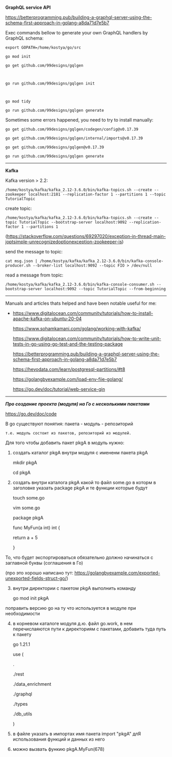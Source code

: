 
**GraphQL service API**

  

  

https://betterprogramming.pub/building-a-graphql-server-using-the-schema-first-approach-in-golang-a8da71d7e5b7

  

  

Exec commands bellow to generate your own GraphQL handlers by GraphQL schema:

  
  
  

    export GOPATH=/home/kostya/go/src
    
    go mod init
    
    go get github.com/99designs/gqlgen
    
      
    
    go run github.com/99designs/gqlgen init
    
      
    
    go mod tidy
    
    go run github.com/99designs/gqlgen generate

  

  

Sometimes some errors happened, you need to try to install manually:

  

    go get github.com/99designs/gqlgen/codegen/config@v0.17.39
    
    go get github.com/99designs/gqlgen/internal/imports@v0.17.39
    
    go get github.com/99designs/gqlgen@v0.17.39
    
    go run github.com/99designs/gqlgen generate

  

  

-------------------------------------------------------------------------------------------------------

  

  

**Kafka**

  

  

Kafka version > 2.2:

  

    /home/kostya/kafka/kafka_2.12-3.6.0/bin/kafka-topics.sh --create --zookeeper localhost:2181 --replication-factor 1 --partitions 1 --topic TutorialTopic

create topic:

  

    /home/kostya/kafka/kafka_2.12-3.6.0/bin/kafka-topics.sh --create --topic TutorialTopic --bootstrap-server localhost:9092 --replication-factor 1 --partitions 1
    
      

(https://stackoverflow.com/questions/69297020/exception-in-thread-main-joptsimple-unrecognizedoptionexception-zookeeper-is)

  

  

send the message to topic:

  

    cat msg.json | /home/kostya/kafka/kafka_2.12-3.6.0/bin/kafka-console-producer.sh --broker-list localhost:9092 --topic FIO > /dev/null

  

  

read a message from topic:

  

    /home/kostya/kafka/kafka_2.12-3.6.0/bin/kafka-console-consumer.sh --bootstrap-server localhost:9092 --topic TutorialTopic --from-beginning
    
      

  

---------------------------------------------------------------------------------

  

Manuals and articles thats helped and have been notable useful for me:

  

 - https://www.digitalocean.com/community/tutorials/how-to-install-apache-kafka-on-ubuntu-20-04
   
     
   
   https://www.sohamkamani.com/golang/working-with-kafka/
   
     
   
   https://www.digitalocean.com/community/tutorials/how-to-write-unit-tests-in-go-using-go-test-and-the-testing-package
   
     
   
   https://betterprogramming.pub/building-a-graphql-server-using-the-schema-first-approach-in-golang-a8da71d7e5b7
   
     
   
   https://hevodata.com/learn/postgresql-partitions/#t8
   
     
   
   https://golangbyexample.com/load-env-fiie-golang/
   
     
   
   https://go.dev/doc/tutorial/web-service-gin



---------------------------------------------------------------------------------

***Про создание проекта (модуля) на Го с несколькими пакетами***

https://go.dev/doc/code

В go существуют понятия:
    пакета - модуль - репозиторий

    т.е. модуль состоит из пакетов, репозиторий из модулей.

Для того чтобы добавить пакет pkgA в модуль нужно:

1) создать каталог pkgA внутри модуля с имененм пакета pkgA

    mkdir pkgA
    
    cd pkgA

2) создать внутри каталога pkgA какой то файл some.go в которм в заголовке указать package pkgA и те функции которые будут

    touch some.go
    
    vim some.go



    package pkgA
    
      
    
    func MyFun(a int) int {
    
    return a + 5
    
    }

То, что будет экспортироваться обязательно должно начинаться с заглавной буквы (соглашения в Го)

(про это хорошо написано тут: https://golangbyexample.com/exported-unexported-fields-struct-go/)

  

3) внутри директории с пакетом pkgA выполнить команду

    go mod init pkgA

поправить версию go на ту что используется в модуле при необходимости

  

4) в корневом каталоге модуля д.ю. файл go.work, в нем перечислаяются пути к директориям с пакетами, добавить туда путь к пакету

    go 1.21.1
    
      
    
    use (
    
    .
    
    ./rest
    
    ./data_enrichment
    
    ./graphql
    
    ./types
    
    ./db_utils
    
    )

  
  
  

5) в файле указать в импортах имя пакета import "pkgA" длЯ использования функций и данных из него

  

6) можно вызвать функию pkgA.MyFun(678)
